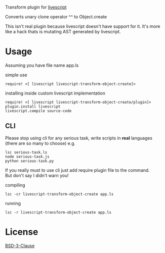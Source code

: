 Transform plugin for [livescript](https://github.com/gkz/LiveScript)

Converts unary clone operator ^^ to Object.create

This isn't real plugin because livescript doesn't have support for it. It's more like a hack thats is mutating AST generated by livescript.

# Usage
Assuming you have file name app.ls

simple use  
```livescript
require! <[ livescript livescript-transform-object-create]>
```

installing inside custom livescript implementation
```livescript
require! <[ livescript livescript-transform-object-create/plugin]>
plugin.install livescript
livescript.compile source-code
```

## CLI
Please stop using cli for any serious task, write scripts in **real** languages (there are so many to choose) e.g.  

    lsc serious-task.ls  
    node serious-task.js
    python serious-task.py

If you really must to use cli just add require plugin file to the command.  
But don't say I didn't warn you!

compiling

    lsc -cr livescript-transform-object-create app.ls


running

    lsc -r livescript-transform-object-create app.ls


# License
[BSD-3-Clause](License.md)
